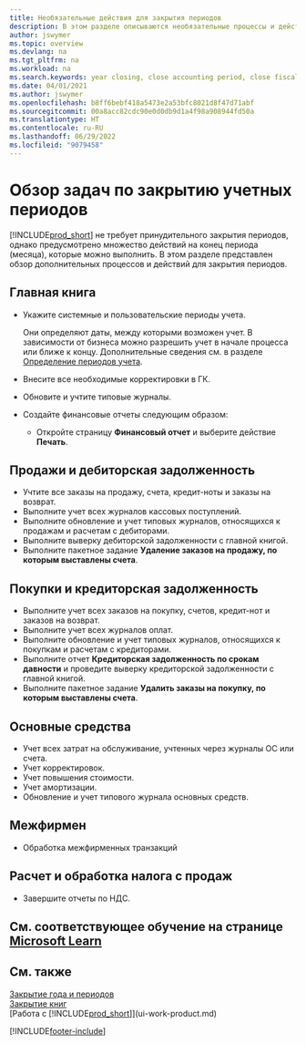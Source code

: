 ```yaml
---
title: Необязательные действия для закрытия периодов
description: В этом разделе описываются необязательные процессы и действия по закрытию учетных периодов в Business Central.
author: jswymer
ms.topic: overview
ms.devlang: na
ms.tgt_pltfrm: na
ms.workload: na
ms.search.keywords: year closing, close accounting period, close fiscal year, aging, creditor payments, vendor payments
ms.date: 04/01/2021
ms.author: jswymer
ms.openlocfilehash: b8ff6bebf418a5473e2a53bfc8021d8f47d71abf
ms.sourcegitcommit: 00a8acc82cdc90e0d0db9d1a4f98a908944fd50a
ms.translationtype: HT
ms.contentlocale: ru-RU
ms.lasthandoff: 06/29/2022
ms.locfileid: "9079458"
---
```

# <a name="overview-of-tasks-to-close-accounting-periods"></a>Обзор задач по закрытию учетных периодов

[!INCLUDE[prod_short](includes/prod_short.md)] не требует принудительного закрытия периодов, однако предусмотрено множество действий на конец периода (месяца), которые можно выполнить. В этом разделе представлен обзор дополнительных процессов и действий для закрытия периодов.  

## <a name="general-ledger"></a>Главная книга

* Укажите системные и пользовательские периоды учета.  

    Они определяют даты, между которыми возможен учет. В зависимости от бизнеса можно разрешить учет в начале процесса или ближе к концу. Дополнительные сведения см. в разделе [Определение периодов учета](finance-how-specify-posting-periods.md).  
* Внесите все необходимые корректировки в ГК.  
* Обновите и учтите типовые журналы.  
  <!--* Process Consolidations-->
* Создайте финансовые отчеты следующим образом:  
  * Откройте страницу **Финансовый отчет** и выберите действие **Печать**.  

## <a name="sales-and-receivables"></a>Продажи и дебиторская задолженность

* Учтите все заказы на продажу, счета, кредит-ноты и заказы на возврат.  
* Выполните учет всех журналов кассовых поступлений.  
* Выполните обновление и учет типовых журналов, относящихся к продажам и расчетам с дебиторами.  
* Выполните выверку дебиторской задолженности с главной книгой.  
* Выполните пакетное задание **Удаление заказов на продажу, по которым выставлены счета**.  

## <a name="purchases-and-payables"></a>Покупки и кредиторская задолженность

* Выполните учет всех заказов на покупку, счетов, кредит-нот и заказов на возврат.  
* Выполните учет всех журналов оплат.  
* Выполните обновление и учет типовых журналов, относящихся к покупкам и расчетам с кредиторами.  
* Выполните отчет **Кредиторская задолженность по срокам давности** и проведите выверку кредиторской задолженности с главной книгой.  
* Выполните пакетное задание **Удалить заказы на покупку, по которым выставлены счета**.  

## <a name="fixed-assets"></a>Основные средства

* Учет всех затрат на обслуживание, учтенных через журналы ОС или счета.
* Учет корректировок.
* Учет повышения стоимости.
* Учет амортизации.
* Обновление и учет типового журнала основных средств.

## <a name="intercompany"></a>Межфирмен

* Обработка межфирменных транзакций

## <a name="calculate-and-process-sales-tax"></a>Расчет и обработка налога с продаж

* Завершите отчеты по НДС.  

## <a name="see-related-training-at-microsoft-learn"></a>См. соответствующее обучение на странице [Microsoft Learn](/learn/modules/close-fiscal-year-dynamics-365-business-central/)

## <a name="see-also"></a>См. также

[Закрытие года и периодов](year-close-years-periods.md)  
[Закрытие книг](year-close-books.md)  
[Работа с [!INCLUDE[prod_short](includes/prod_short.md)]](ui-work-product.md)


[!INCLUDE[footer-include](includes/footer-banner.md)]